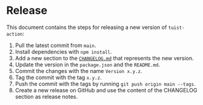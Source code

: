 # Release

This document contains the steps for releasing a new version of `tuist-action`:

1. Pull the latest commit from `main`.
2. Install dependencies with `npm install`.
3. Add a new section to the [`CHANGELOG.md`](/CHANGELOG.md) that represents the new version.
4. Update the version in the `package.json` and the `README.md`.
5. Commit the changes with the name `Version x.y.z`.
6. Tag the commit with the tag `x.y.z`.
7. Push the commit with the tags by running `git push origin main --tags`.
8. Create a new release on GitHub and use the content of the CHANGELOG section as release notes.
